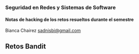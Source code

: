 ### Seguridad en Redes y Sistemas de Software

#### Notas de hacking de los retos resueltos durante el semestre

Bianca Chairez 
sadnisbi@gmail.com 

## Retos Bandit


